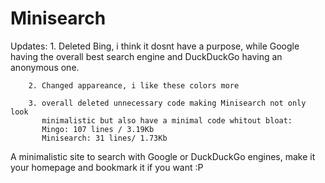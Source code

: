 # Minisearch

Updates:
        1. Deleted Bing, i think it dosnt have a purpose, while Google having the                  overall best search engine and DuckDuckGo having an anonymous one.

        2. Changed appareance, i like these colors more
            
        3. overall deleted unnecessary code making Minisearch not only look       
           minimalistic but also have a minimal code whitout bloat:
           Mingo: 107 lines / 3.19Kb
           Minisearch: 31 lines/ 1.73Kb
            
A minimalistic site to search with Google or DuckDuckGo engines, make it your homepage and bookmark it if you want :P
